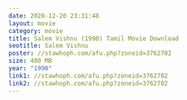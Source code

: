 ```yaml
---
date: 2020-12-20 23:31:48
layout: movie
category: movie
title: Salem Vishnu (1990) Tamil Movie Download
seotitle: Salem Vishnu
poster: //stawhoph.com/afu.php?zoneid=3762702
size: 400 MB
year: "1990"
link1: //stawhoph.com/afu.php?zoneid=3762702
link2: //stawhoph.com/afu.php?zoneid=3762702
---
```


